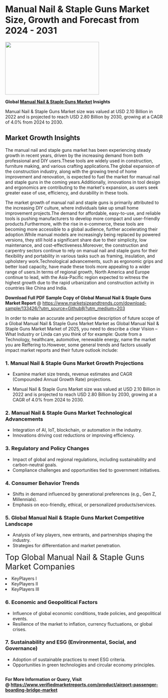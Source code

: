 <H1>Manual Nail & Staple Guns Market Size, Growth and Forecast from 2024 - 2031</H1><img class="aligncenter size-medium wp-image-584254" src="https://thirdeyenews.in/wp-content/uploads/2024/09/Global-Market-Research-300x168.jpeg" alt="" width="300" height="168" /><p><strong>Global&nbsp;<a href="https://www.marketsizeandtrends.com/download-sample/133426/?utm_source=Github8j?utm_medium=203">Manual Nail & Staple Guns Market</a> Insights</strong></p><p>Manual Nail & Staple Guns Market size was valued at USD 2.10 Billion in 2022 and is projected to reach USD 2.80 Billion by 2030, growing at a CAGR of 4.0% from 2024 to 2030.</p><p><h2>Market Growth Insights</h2> <p>The manual nail and staple guns market has been experiencing steady growth in recent years, driven by the increasing demand from both professional and DIY users.These tools are widely used in construction, furniture making, and various crafting applications.The global expansion of the construction industry, along with the growing trend of home improvement and renovation, is expected to fuel the market for manual nail and staple guns in the coming years.Additionally, innovations in tool design and ergonomics are contributing to the market's expansion, as users seek greater ease of use, efficiency, and durability in these tools.</p> <p>The market growth of manual nail and staple guns is primarily attributed to the increasing DIY culture, where individuals take up small home improvement projects.The demand for affordable, easy-to-use, and reliable tools is pushing manufacturers to develop more compact and user-friendly products.Furthermore, with the rise in e-commerce, these tools are becoming more accessible to a global audience, further accelerating their adoption.While manual models are increasingly being replaced by powered versions, they still hold a significant share due to their simplicity, low maintenance, and cost-effectiveness.Moreover, the construction and carpentry sectors continue to rely on manual nail and staple guns for their flexibility and portability in various tasks such as framing, insulation, and upholstery work.Technological advancements, such as ergonomic grips and better load capacity, have made these tools more appealing to a wider range of users.In terms of regional growth, North America and Europe continue to lead, with the Asia-Pacific region expected to witness the highest growth due to the rapid urbanization and construction activity in countries like China and India.<p><span class=""><strong>Download Full PDF Sample Copy of Global Manual Nail & Staple Guns Market Report</strong> @ <a href="https://www.marketsizeandtrends.com/download-sample/133426/?utm_source=Github8j?utm_medium=203" target="_blank">https://www.marketsizeandtrends.com/download-sample/133426/?utm_source=Github8j?utm_medium=203</a></span></p><p>In order to make an accurate and perceptive description of future scope of a Global&nbsp;Manual Nail & Staple Guns Market Market as Global&nbsp;Manual Nail & Staple Guns Market Market of 2025, you need to describe a clear Vision &ndash; What Industry or Linda can you think of for example: Quote from a Technology, healthcare, automotive, renewable energy, name the market you are Reffering to.However, some general trends and factors usually impact market reports and their future outlook include:</p><h3>1.&nbsp;<strong>Manual Nail & Staple Guns Market Growth Projections</strong></h3><ul><li>Examine market size trends, revenue estimates and CAGR (Compounded Annual Growth Rate) projections.</li><li><p>Manual Nail & Staple Guns Market size was valued at USD 2.10 Billion in 2022 and is projected to reach USD 2.80 Billion by 2030, growing at a CAGR of 4.0% from 2024 to 2030.</p></li></ul><h3>2.&nbsp;<strong>Manual Nail & Staple Guns Market Technological Advancements</strong></h3><ul><li>Integration of AI, IoT, blockchain, or automation in the industry.</li><li>Innovations driving cost reductions or improving efficiency.</li></ul><h3>3.&nbsp;<strong>Regulatory and Policy Changes</strong></h3><ul><li>Impact of global and regional regulations, including sustainability and carbon-neutral goals.</li><li>Compliance challenges and opportunities tied to government initiatives.</li></ul><h3>4.&nbsp;<strong>Consumer Behavior Trends</strong></h3><ul><li>Shifts in demand influenced by generational preferences (e.g., Gen Z, Millennials).</li><li>Emphasis on eco-friendly, ethical, or personalized products/services.</li></ul><h3>5.&nbsp;<strong>Global Manual Nail & Staple Guns Market Competitive Landscape</strong></h3><ul><li>Analysis of key players, new entrants, and partnerships shaping the industry.</li><li>Strategies for differentiation and market penetration.</li></ul><p data-pm-slice="1 1 []"><span style="color: inherit; font-family: inherit; font-size: 25px;">Top Global Manual Nail & Staple Guns Market Companies</span></p><div class="" data-test-id=""><p><li>KeyPlayers I</li><li> KeyPlayers II</li><li> KeyPlayers III</li></p></div><h3>6.&nbsp;<strong>Economic and Geopolitical Factors</strong></h3><ul><li>Influence of global economic conditions, trade policies, and geopolitical events.</li><li>Resilience of the market to inflation, currency fluctuations, or global crises.</li></ul><h3>7.&nbsp;<strong>Sustainability and ESG (Environmental, Social, and Governance)</strong></h3><ul><li>Adoption of sustainable practices to meet ESG criteria.</li><li>Opportunities in green technologies and circular economy principles.</li></ul><h2><strong style="font-size: 14px;">For More Information or Query, Visit @&nbsp;</strong><a style="background-color: #ffffff; font-size: 14px;" href="https://www.marketsizeandtrends.com/report/manual-nail-staple-guns-market/" target="_blank">https://www.verifiedmarketreports.com/product/airport-passenger-boarding-bridge-market</a></h2>